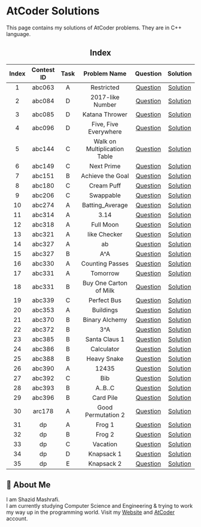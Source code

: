 # AtCoder Solutions

This page contains my solutions of AtCoder problems. They are in C++ language.  


<div align="center">

## Index 

| Index  | Contest ID  |  Task  | Problem Name | Question | Solution |
| :----: | :---------: | :----: | :----------: | :------: | :------: |
| 1 | abc063 | A | Restricted | [Question](https://atcoder.jp/contests/abc063/tasks/abc063_a) | [Solution](https://github.com/ShazidMashrafi/AtCoder/tree/main/Codes/abc063%20A%20-%20Restricted)
| 2 | abc084 | D | 2017-like Number | [Question](https://atcoder.jp/contests/abc084/tasks/abc084_d) | [Solution](https://github.com/ShazidMashrafi/AtCoder/tree/main/Codes/abc084%20D%20-%202017-like%20Number)
| 3 | abc085 | D | Katana Thrower | [Question](https://atcoder.jp/contests/abc085/tasks/abc085_d) | [Solution](https://github.com/ShazidMashrafi/AtCoder/tree/main/Codes/abc085%20D%20-%20Katana%20Thrower)
| 4 | abc096 | D | Five, Five Everywhere | [Question](https://atcoder.jp/contests/abc096/tasks/abc096_d) | [Solution](https://github.com/ShazidMashrafi/AtCoder/tree/main/Codes/abc096%20D%20-%20Five,%20Five%20Everywhere)
| 5 | abc144 | C | Walk on Multiplication Table | [Question](https://atcoder.jp/contests/abc144/tasks/abc144_c) | [Solution](https://github.com/ShazidMashrafi/AtCoder/tree/main/Codes/abc144%20C%20-%20Walk%20on%20Multiplication%20Table)
| 6 | abc149 | C | Next Prime | [Question](https://atcoder.jp/contests/abc149/tasks/abc149_c) | [Solution](https://github.com/ShazidMashrafi/AtCoder/tree/main/Codes/abc149%20C%20-%20Next%20Prime)
| 7 | abc151 | B | Achieve the Goal | [Question](https://atcoder.jp/contests/abc151/tasks/abc151_b) | [Solution](https://github.com/ShazidMashrafi/AtCoder/tree/main/Codes/abc151%20B%20-%20Achieve%20the%20Goal)
| 8 | abc180 | C | Cream Puff | [Question](https://atcoder.jp/contests/abc180/tasks/abc180_c) | [Solution](https://github.com/ShazidMashrafi/AtCoder/tree/main/Codes/abc180%20C%20-%20Cream%20Puff)
| 9 | abc206 | C | Swappable | [Question](https://atcoder.jp/contests/abc206/tasks/abc206_c) | [Solution](https://github.com/ShazidMashrafi/AtCoder/tree/main/Codes/abc206%20C%20-%20Swappable)
| 10 | abc274 | A | Batting_Average | [Question](https://atcoder.jp/contests/abc274/tasks/abc274_a) | [Solution](https://github.com/ShazidMashrafi/AtCoder/tree/main/Codes/abc274%20A%20-%20Batting_Average)
| 11 | abc314 | A | 3.14 | [Question](https://atcoder.jp/contests/abc314/tasks/abc314_a) | [Solution](https://github.com/ShazidMashrafi/AtCoder/tree/main/Codes/abc314%20A%20-%203.14)
| 12 | abc318 | A | Full Moon | [Question](https://atcoder.jp/contests/abc318/tasks/abc318_a) | [Solution](https://github.com/ShazidMashrafi/AtCoder/tree/main/Codes/abc318%20A%20-%20Full%20Moon)
| 13 | abc321 | A | like Checker | [Question](https://atcoder.jp/contests/abc321/tasks/abc321_a) | [Solution](https://github.com/ShazidMashrafi/AtCoder/tree/main/Codes/abc321%20A%20-%20like%20Checker)
| 14 | abc327 | A | ab | [Question](https://atcoder.jp/contests/abc327/tasks/abc327_a) | [Solution](https://github.com/ShazidMashrafi/AtCoder/tree/main/Codes/abc327%20A%20-%20ab)
| 15 | abc327 | B | A^A | [Question](https://atcoder.jp/contests/abc327/tasks/abc327_b) | [Solution](https://github.com/ShazidMashrafi/AtCoder/tree/main/Codes/abc327%20B%20-%20A^A)
| 16 | abc330 | A | Counting Passes | [Question](https://atcoder.jp/contests/abc330/tasks/abc330_a) | [Solution](https://github.com/ShazidMashrafi/AtCoder/tree/main/Codes/abc330%20A%20-%20Counting%20Passes)
| 17 | abc331 | A | Tomorrow | [Question](https://atcoder.jp/contests/abc331/tasks/abc331_a) | [Solution](https://github.com/ShazidMashrafi/AtCoder/tree/main/Codes/abc331%20A%20-%20Tomorrow)
| 18 | abc331 | B | Buy One Carton of Milk | [Question](https://atcoder.jp/contests/abc331/tasks/abc331_b) | [Solution](https://github.com/ShazidMashrafi/AtCoder/tree/main/Codes/abc331%20B%20-%20Buy%20One%20Carton%20of%20Milk)
| 19 | abc339 | C | Perfect Bus | [Question](https://atcoder.jp/contests/abc339/tasks/abc339_c) | [Solution](https://github.com/ShazidMashrafi/AtCoder/tree/main/Codes/abc339%20C%20-%20Perfect%20Bus)
| 20 | abc353 | A | Buildings | [Question](https://atcoder.jp/contests/abc353/tasks/abc353_a) | [Solution](https://github.com/ShazidMashrafi/AtCoder/tree/main/Codes/abc353%20A%20-%20Buildings)
| 21 | abc370 | B | Binary Alchemy | [Question](https://atcoder.jp/contests/abc370/tasks/abc370_b) | [Solution](https://github.com/ShazidMashrafi/AtCoder/tree/main/Codes/abc370%20B%20-%20Binary%20Alchemy)
| 22 | abc372 | B | 3^A | [Question](https://atcoder.jp/contests/abc372/tasks/abc372_b) | [Solution](https://github.com/ShazidMashrafi/AtCoder/tree/main/Codes/abc372%20B%20-%203^A)
| 23 | abc385 | B | Santa Claus 1 | [Question](https://atcoder.jp/contests/abc385/tasks/abc385_b) | [Solution](https://github.com/ShazidMashrafi/AtCoder/tree/main/Codes/abc385%20B%20-%20Santa%20Claus%201)
| 24 | abc386 | B | Calculator | [Question](https://atcoder.jp/contests/abc386/tasks/abc386_b) | [Solution](https://github.com/ShazidMashrafi/AtCoder/tree/main/Codes/abc386%20B%20-%20Calculator)
| 25 | abc388 | B | Heavy Snake | [Question](https://atcoder.jp/contests/abc388/tasks/abc388_b) | [Solution](https://github.com/ShazidMashrafi/AtCoder/tree/main/Codes/abc388%20B%20-%20Heavy%20Snake)
| 26 | abc390 | A | 12435 | [Question](https://atcoder.jp/contests/abc390/tasks/abc390_a) | [Solution](https://github.com/ShazidMashrafi/AtCoder/tree/main/Codes/abc390%20A%20-%2012435)
| 27 | abc392 | C | Bib | [Question](https://atcoder.jp/contests/abc392/tasks/abc392_c) | [Solution](https://github.com/ShazidMashrafi/AtCoder/tree/main/Codes/abc392%20C%20-%20Bib)
| 28 | abc393 | B | A..B..C | [Question](https://atcoder.jp/contests/abc393/tasks/abc393_b) | [Solution](https://github.com/ShazidMashrafi/AtCoder/tree/main/Codes/abc393%20B%20-%20A..B..C)
| 29 | abc396 | B | Card Pile | [Question](https://atcoder.jp/contests/abc396/tasks/abc396_b) | [Solution](https://github.com/ShazidMashrafi/AtCoder/tree/main/Codes/abc396%20B%20-%20Card%20Pile)
| 30 | arc178 | A | Good Permutation 2 | [Question](https://atcoder.jp/contests/arc178/tasks/arc178_a) | [Solution](https://github.com/ShazidMashrafi/AtCoder/tree/main/Codes/arc178%20A%20-%20Good%20Permutation%202)
| 31 | dp | A | Frog 1 | [Question](https://atcoder.jp/contests/dp/tasks/dp_a) | [Solution](https://github.com/ShazidMashrafi/AtCoder/tree/main/Codes/dp%20A%20-%20Frog%201)
| 32 | dp | B | Frog 2 | [Question](https://atcoder.jp/contests/dp/tasks/dp_b) | [Solution](https://github.com/ShazidMashrafi/AtCoder/tree/main/Codes/dp%20B%20-%20Frog%202)
| 33 | dp | C | Vacation | [Question](https://atcoder.jp/contests/dp/tasks/dp_c) | [Solution](https://github.com/ShazidMashrafi/AtCoder/tree/main/Codes/dp%20C%20-%20Vacation)
| 34 | dp | D | Knapsack 1 | [Question](https://atcoder.jp/contests/dp/tasks/dp_d) | [Solution](https://github.com/ShazidMashrafi/AtCoder/tree/main/Codes/dp%20D%20-%20Knapsack%201)
| 35 | dp | E | Knapsack 2 | [Question](https://atcoder.jp/contests/dp/tasks/dp_e) | [Solution](https://github.com/ShazidMashrafi/AtCoder/tree/main/Codes/dp%20E%20-%20Knapsack%202)



</div>

## 🚀 About Me

I am Shazid Mashrafi.  
I am currently studying Computer Science and Engineering & trying to work my way up in the programming world.
Visit my [Website](https://shazidmashrafi.com) and [AtCoder](https://atcoder.jp/users/shazidmashrafi) account.